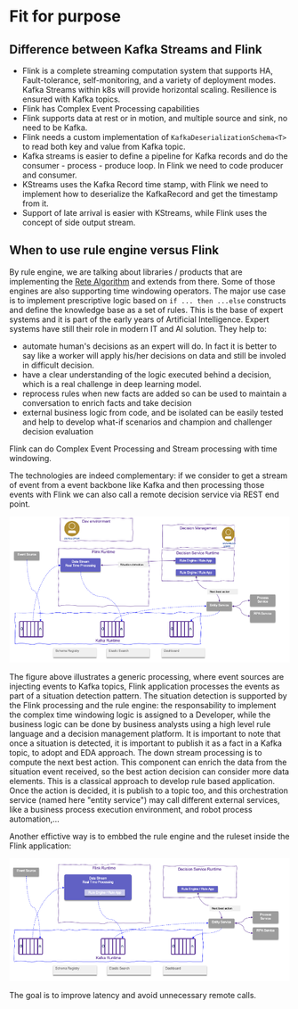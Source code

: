 # Fit for purpose

## Difference between Kafka Streams and Flink

* Flink is a complete streaming computation system that supports HA, Fault-tolerance, self-monitoring, and a variety of deployment modes.
Kafka Streams within k8s will provide horizontal scaling. Resilience is ensured with Kafka topics.
* Flink has Complex Event Processing capabilities
* Flink supports data at rest or in motion, and multiple source and sink, no need to be Kafka.
* Flink needs a custom implementation of `KafkaDeserializationSchema<T>` to read both key and value from Kafka topic.
* Kafka streams is easier to define a pipeline for Kafka records and do the consumer - process - produce loop. In Flink we need to code producer and consumer.
* KStreams uses the Kafka Record time stamp, with Flink we need to implement how to deserialize the KafkaRecord and get the timestamp from it.
* Support of late arrival is easier with KStreams, while Flink uses the concept of side output stream.

## When to use rule engine versus Flink

By rule engine, we are talking about libraries / products that are implementing the [Rete Algorithm](https://en.wikipedia.org/wiki/Rete_algorithm) and extends from there. Some of those engines are also supporting time windowing operators. 
The major use case is to implement prescriptive logic based on `if ... then ...else` constructs and define the knowledge base as a set of rules. This is the base
of expert systems and it is part of the early years of Artificial Intelligence. 
Expert systems have still their role in modern IT and AI solution. They help to:

* automate human's decisions as an expert will do. In fact it is better to say like a worker will apply his/her decisions on data and still be involed in difficult decision.
* have a clear understanding of the logic executed behind a decision, which is a real challenge in deep learning model.
* reprocess rules when new facts are added so can be used to maintain a conversation to enrich facts and take decision
* external business logic from code, and be isolated can be easily tested and help to develop what-if scenarios and champion and challenger decision evaluation

Flink can do Complex Event Processing and Stream processing with time windowing.


The technologies are indeed complementary: if we consider to get a stream of event from a event backbone like Kafka and then 
processing those events with Flink we can also call a remote decision service via REST end point. 

![](./images/flink-ds-itg.png)

The figure above illustrates a generic processing, where event sources are injecting events to Kafka topics, Flink application processes the events as part of a situation detection pattern. 
The situation detection is supported by the Flink processing and the rule engine: the responsability to implement the complex time windowing logic is assigned to a Developer, 
while the business logic can be done by business analysts using a high level rule language and a decision management platform. 
It is important to note that once a situation is detected, it is important to publish it as a fact in a Kafka topic, to adopt and EDA approach. 
The down stream processing is to compute the next best action. This component can enrich the data from the situation event received, so the best action decision can consider more data elements. This is a classical approach to develop rule based application. 
Once the action is decided, it is publish to a topic too, and this orchestration service (named here "entity service") may call different external services, like a business process execution environment, and robot process automation,...

Another effictive way is to embbed the rule engine and the ruleset inside the Flink application:

![](./images/flink-ds.png)

The goal is to improve latency and avoid unnecessary remote calls.